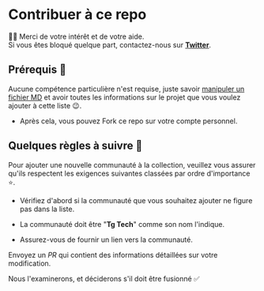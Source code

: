 # Contribuer à ce repo

👋🏽 Merci de votre intérêt et de votre aide.  
Si vous êtes bloqué quelque part, contactez-nous sur **[Twitter](https://twitter.com/gausoft_)**.

## Prérequis 🎯

Aucune compétence particulière n'est requise, juste savoir [manipuler un fichier MD](https://github.com/luong-komorebi/Markdown-Tutorial/blob/master/README_fr.md) et avoir toutes les informations sur le projet que vous voulez ajouter à cette liste 😉.

* Après cela, vous pouvez Fork ce repo sur votre compte personnel.

## Quelques règles à suivre 📌

Pour ajouter une nouvelle communauté à la collection, veuillez vous assurer qu'ils respectent les exigences suivantes classées par ordre d'importance ⭐.

* Vérifiez d'abord si la communauté que vous souhaitez ajouter ne figure pas dans la liste.

* La communauté doit être "**Tg Tech**" comme son nom l'indique.

* Assurez-vous de fournir un lien vers la communauté.

Envoyez un *PR* qui contient des informations détaillées sur votre modification.

Nous l'examinerons, et déciderons s'il doit être fusionné ✅